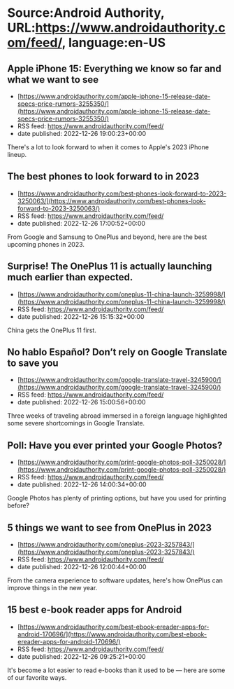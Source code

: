# Source:Android Authority, URL:https://www.androidauthority.com/feed/, language:en-US

## Apple iPhone 15: Everything we know so far and what we want to see
 - [https://www.androidauthority.com/apple-iphone-15-release-date-specs-price-rumors-3255350/](https://www.androidauthority.com/apple-iphone-15-release-date-specs-price-rumors-3255350/)
 - RSS feed: https://www.androidauthority.com/feed/
 - date published: 2022-12-26 19:00:23+00:00

There's a lot to look forward to when it comes to Apple's 2023 iPhone lineup.

## The best phones to look forward to in 2023
 - [https://www.androidauthority.com/best-phones-look-forward-to-2023-3250063/](https://www.androidauthority.com/best-phones-look-forward-to-2023-3250063/)
 - RSS feed: https://www.androidauthority.com/feed/
 - date published: 2022-12-26 17:00:52+00:00

From Google and Samsung to OnePlus and beyond, here are the best upcoming phones in 2023.

## Surprise! The OnePlus 11 is actually launching much earlier than expected.
 - [https://www.androidauthority.com/oneplus-11-china-launch-3259998/](https://www.androidauthority.com/oneplus-11-china-launch-3259998/)
 - RSS feed: https://www.androidauthority.com/feed/
 - date published: 2022-12-26 15:15:32+00:00

China gets the OnePlus 11 first.

## No hablo Español? Don’t rely on Google Translate to save you
 - [https://www.androidauthority.com/google-translate-travel-3245900/](https://www.androidauthority.com/google-translate-travel-3245900/)
 - RSS feed: https://www.androidauthority.com/feed/
 - date published: 2022-12-26 15:00:56+00:00

Three weeks of traveling abroad immersed in a foreign language highlighted some severe shortcomings in Google Translate.

## Poll: Have you ever printed your Google Photos?
 - [https://www.androidauthority.com/print-google-photos-poll-3250028/](https://www.androidauthority.com/print-google-photos-poll-3250028/)
 - RSS feed: https://www.androidauthority.com/feed/
 - date published: 2022-12-26 14:00:34+00:00

Google Photos has plenty of printing options, but have you used for printing before?

## 5 things we want to see from OnePlus in 2023
 - [https://www.androidauthority.com/oneplus-2023-3257843/](https://www.androidauthority.com/oneplus-2023-3257843/)
 - RSS feed: https://www.androidauthority.com/feed/
 - date published: 2022-12-26 12:00:44+00:00

From the camera experience to software updates, here's how OnePlus can improve things in the new year.

## 15 best e-book reader apps for Android
 - [https://www.androidauthority.com/best-ebook-ereader-apps-for-android-170696/](https://www.androidauthority.com/best-ebook-ereader-apps-for-android-170696/)
 - RSS feed: https://www.androidauthority.com/feed/
 - date published: 2022-12-26 09:25:21+00:00

It's become a lot easier to read e-books than it used to be — here are some of our favorite ways.

